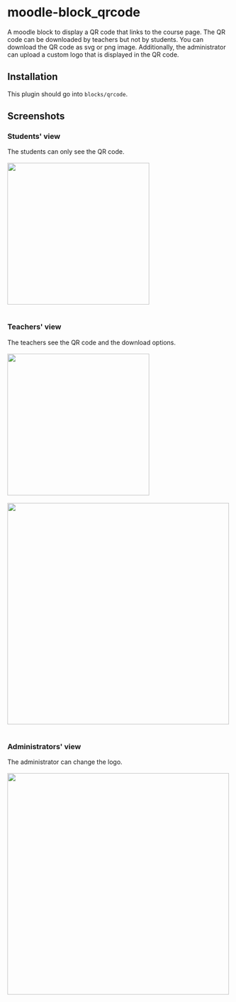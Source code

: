 # moodle-block_qrcode

A moodle block to display a QR code that links to the course page. The QR code can be downloaded by teachers but not by students.
You can download the QR code as svg or png image. 
Additionally, the administrator can upload a custom logo that is displayed in the QR code.

## Installation
This plugin should go into `blocks/qrcode`.

## Screenshots

### Students' view
The students can only see the QR code. </br></br>
<img src="https://user-images.githubusercontent.com/28386141/29065683-2977f7ca-7c2d-11e7-9148-fcfbb9a640d4.png" width="320">
</br></br>

### Teachers' view
The teachers see the QR code and the download options. </br></br>
<img src="https://user-images.githubusercontent.com/28386141/29065682-297556fa-7c2d-11e7-8d56-fe6fff0f77cd.png" width="320">
</br></br>
<img src="https://user-images.githubusercontent.com/28386141/29065685-297cfbb2-7c2d-11e7-844c-c2be4638b347.png" width="500">
</br></br>

### Administrators' view
The administrator can change the logo. </br></br>
<img src="https://user-images.githubusercontent.com/28386141/29065684-297cea96-7c2d-11e7-9e3e-a6456ae5a6e5.png" width="500">
</br></br>